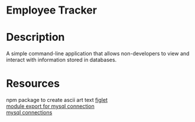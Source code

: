 # Employee Tracker

# Description
A simple command-line application that allows non-developers to view and interact with information stored in databases.

# Resources
npm package to create ascii art text [figlet](https://www.npmjs.com/package/figlet)  
[module export for mysql connection](https://stackoverflow.com/questions/34788750/module-export-for-mysql-connection)  
[mysql connections](https://www.mysqltutorial.org/mysql-nodejs/connect/)  

